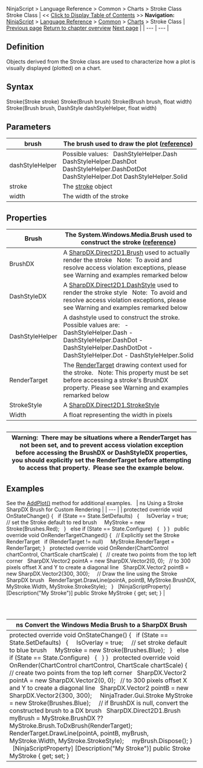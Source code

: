 ﻿
NinjaScript \> Language Reference \> Common \> Charts \> Stroke Class
Stroke Class
| \<\< [Click to Display Table of Contents](stroke_class.md) \>\> **Navigation:**     [NinjaScript](ninjascript-1.md) \> [Language Reference](language_reference_wip-1.md) \> [Common](common-1.md) \> [Charts](chart-1.md) \> Stroke Class | [Previous page](scalejustification-1.md) [Return to chapter overview](chart-1.md) [Next page](usercontrolcollection-1.md) |
| --- | --- |
## Definition
Objects derived from the Stroke class are used to characterize how a plot is visually displayed (plotted) on a chart.
 
## Syntax
Stroke(Stroke stroke)
Stroke(Brush brush)
Stroke(Brush brush, float width)
Stroke(Brush brush, DashStyle dashStyleHelper, float width)
 
## Parameters
| brush | The brush used to draw the plot ([reference](http://msdn.microsoft.com/en-us/library/System.Windows.Media.Brush%28v=vs.110%29.aspx)) |
| --- | --- |
| dashStyleHelper | Possible values:   DashStyleHelper.Dash DashStyleHelper.DashDot DashStyleHelper.DashDotDot DashStyleHelper.Dot DashStyleHelper.Solid |
| stroke | The [stroke](stroke_class-1.md) object |
| width | The width of the stroke |

## Properties
| Brush | The System.Windows.Media.Brush used to construct the stroke ([reference](https://msdn.microsoft.com/en-us/library/system.windows.media.brushes%28v=vs.110%29.aspx)) |
| --- | --- |
| BrushDX | A [SharpDX.Direct2D1\.Brush](sharpdx_direct2d1_brush-1.md) used to actually render the stroke   Note:  To avoid and resolve access violation exceptions, please see Warning and examples remarked below |
| DashStyleDX | A [SharpDX.Direct2D1\.DashStyle](sharpdx_direct2d1_strokestyle_dashstyle-1.md) used to render the stroke style   Note:  To avoid and resolve access violation exceptions, please see Warning and examples remarked below |
| DashStyleHelper | A dashstyle used to construct the stroke. Possible values are:   - DashStyleHelper.Dash - DashStyleHelper.DashDot - DashStyleHelper.DashDotDot - DashStyleHelper.Dot - DashStyleHelper.Solid |
| RenderTarget | The [RenderTarget](rendertarget-1.md) drawing context used for the stroke.    Note: This property must be set before accessing a stroke's BrushDX property. Please see Warning and examples remarked below |
| StrokeStyle | A [SharpDX.Direct2D1\.StrokeStyle](sharpdx_direct2d1_strokestyle-1.md) |
| Width | A float representing the width in pixels |

## 
## 
| Warning:  There may be situations where a RenderTarget has not been set, and to prevent access violation exception before accessing the BrushDX or DashStyleDX properties, you should explicitly set the RenderTarget before attempting to access that property.  Please see the example below. |
| --- |

## 
## 
## Examples
See the [AddPlot()](addplot-1.md) method for additional examples.
 
| ns Using a Stroke SharpDX Brush for Custom Rendering |
| --- |
| protected override void OnStateChange() {    if (State \=\= State.SetDefaults)    {      IsOverlay \= true;      // set the Stroke default to red brush      MyStroke \= new Stroke(Brushes.Red);    }    else if (State \=\= State.Configure)    {    } }   public override void OnRenderTargetChanged() {    // Explicitly set the Stroke RenderTarget    if (RenderTarget !\= null)      MyStroke.RenderTarget \= RenderTarget; }   protected override void OnRender(ChartControl chartControl, ChartScale chartScale) {    // create two points from the top left corner    SharpDX.Vector2 pointA \= new SharpDX.Vector2(0, 0);    // to 300 pixels offset X and Y to create a diagonal line    SharpDX.Vector2 pointB \= new SharpDX.Vector2(300, 300);      // Draw the line using the Stroke SharpDX brush    RenderTarget.DrawLine(pointA, pointB, MyStroke.BrushDX, MyStroke.Width, MyStroke.StrokeStyle);   }   \[NinjaScriptProperty] \[Description("My Stroke")] public Stroke MyStroke { get; set; } |

 
## 
| ns Convert the Windows Media Brush to a SharpDX Brush |
| --- |
| protected override void OnStateChange() {    if (State \=\= State.SetDefaults)    {      IsOverlay \= true;      // set stroke default to blue brush      MyStroke \= new Stroke(Brushes.Blue);    }    else if (State \=\= State.Configure)    {    } }   protected override void OnRender(ChartControl chartControl, ChartScale chartScale) {    // create two points from the top left corner    SharpDX.Vector2 pointA \= new SharpDX.Vector2(0, 0);    // to 300 pixels offset X and Y to create a diagonal line    SharpDX.Vector2 pointB \= new SharpDX.Vector2(300, 300);      NinjaTrader.Gui.Stroke MyStroke \= new Stroke(Brushes.Blue);      // if BrushDX is null, convert the constructed brush to a DX brush    SharpDX.Direct2D1\.Brush myBrush \= MyStroke.BrushDX ?? MyStroke.Brush.ToDxBrush(RenderTarget);    RenderTarget.DrawLine(pointA, pointB, myBrush, MyStroke.Width, MyStroke.StrokeStyle);      myBrush.Dispose(); }   \[NinjaScriptProperty] \[Description("My Stroke")] public Stroke MyStroke { get; set; } |
